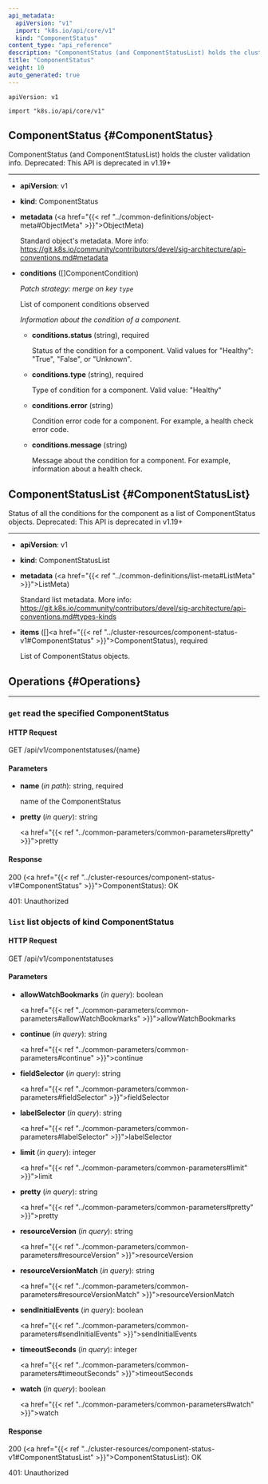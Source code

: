 ```yaml
---
api_metadata:
  apiVersion: "v1"
  import: "k8s.io/api/core/v1"
  kind: "ComponentStatus"
content_type: "api_reference"
description: "ComponentStatus (and ComponentStatusList) holds the cluster validation info."
title: "ComponentStatus"
weight: 10
auto_generated: true
---
```


<!--
The file is auto-generated from the Go source code of the component using a generic
[generator](https://github.com/kubernetes-sigs/reference-docs/). To learn how
to generate the reference documentation, please read
[Contributing to the reference documentation](/docs/contribute/generate-ref-docs/).
To update the reference content, please follow the
[Contributing upstream](/docs/contribute/generate-ref-docs/contribute-upstream/)
guide. You can file document formatting bugs against the
[reference-docs](https://github.com/kubernetes-sigs/reference-docs/) project.
-->

`apiVersion: v1`

`import "k8s.io/api/core/v1"`

## ComponentStatus {#ComponentStatus}

ComponentStatus (and ComponentStatusList) holds the cluster validation info. Deprecated: This API is deprecated in v1.19+

<hr>

- **apiVersion**: v1

- **kind**: ComponentStatus

- **metadata** (<a href="{{< ref "../common-definitions/object-meta#ObjectMeta" >}}">ObjectMeta</a>)

  Standard object's metadata. More info: https://git.k8s.io/community/contributors/devel/sig-architecture/api-conventions.md#metadata

- **conditions** ([]ComponentCondition)

  _Patch strategy: merge on key `type`_

  List of component conditions observed

  <a name="ComponentCondition"></a>
  _Information about the condition of a component._

  - **conditions.status** (string), required

    Status of the condition for a component. Valid values for "Healthy": "True", "False", or "Unknown".

  - **conditions.type** (string), required

    Type of condition for a component. Valid value: "Healthy"

  - **conditions.error** (string)

    Condition error code for a component. For example, a health check error code.

  - **conditions.message** (string)

    Message about the condition for a component. For example, information about a health check.

## ComponentStatusList {#ComponentStatusList}

Status of all the conditions for the component as a list of ComponentStatus objects. Deprecated: This API is deprecated in v1.19+

<hr>

- **apiVersion**: v1

- **kind**: ComponentStatusList

- **metadata** (<a href="{{< ref "../common-definitions/list-meta#ListMeta" >}}">ListMeta</a>)

  Standard list metadata. More info: https://git.k8s.io/community/contributors/devel/sig-architecture/api-conventions.md#types-kinds

- **items** ([]<a href="{{< ref "../cluster-resources/component-status-v1#ComponentStatus" >}}">ComponentStatus</a>), required

  List of ComponentStatus objects.

## Operations {#Operations}

<hr>

### `get` read the specified ComponentStatus

#### HTTP Request

GET /api/v1/componentstatuses/{name}

#### Parameters

- **name** (_in path_): string, required

  name of the ComponentStatus

- **pretty** (_in query_): string

  <a href="{{< ref "../common-parameters/common-parameters#pretty" >}}">pretty</a>

#### Response

200 (<a href="{{< ref "../cluster-resources/component-status-v1#ComponentStatus" >}}">ComponentStatus</a>): OK

401: Unauthorized

### `list` list objects of kind ComponentStatus

#### HTTP Request

GET /api/v1/componentstatuses

#### Parameters

- **allowWatchBookmarks** (_in query_): boolean

  <a href="{{< ref "../common-parameters/common-parameters#allowWatchBookmarks" >}}">allowWatchBookmarks</a>

- **continue** (_in query_): string

  <a href="{{< ref "../common-parameters/common-parameters#continue" >}}">continue</a>

- **fieldSelector** (_in query_): string

  <a href="{{< ref "../common-parameters/common-parameters#fieldSelector" >}}">fieldSelector</a>

- **labelSelector** (_in query_): string

  <a href="{{< ref "../common-parameters/common-parameters#labelSelector" >}}">labelSelector</a>

- **limit** (_in query_): integer

  <a href="{{< ref "../common-parameters/common-parameters#limit" >}}">limit</a>

- **pretty** (_in query_): string

  <a href="{{< ref "../common-parameters/common-parameters#pretty" >}}">pretty</a>

- **resourceVersion** (_in query_): string

  <a href="{{< ref "../common-parameters/common-parameters#resourceVersion" >}}">resourceVersion</a>

- **resourceVersionMatch** (_in query_): string

  <a href="{{< ref "../common-parameters/common-parameters#resourceVersionMatch" >}}">resourceVersionMatch</a>

- **sendInitialEvents** (_in query_): boolean

  <a href="{{< ref "../common-parameters/common-parameters#sendInitialEvents" >}}">sendInitialEvents</a>

- **timeoutSeconds** (_in query_): integer

  <a href="{{< ref "../common-parameters/common-parameters#timeoutSeconds" >}}">timeoutSeconds</a>

- **watch** (_in query_): boolean

  <a href="{{< ref "../common-parameters/common-parameters#watch" >}}">watch</a>

#### Response

200 (<a href="{{< ref "../cluster-resources/component-status-v1#ComponentStatusList" >}}">ComponentStatusList</a>): OK

401: Unauthorized
